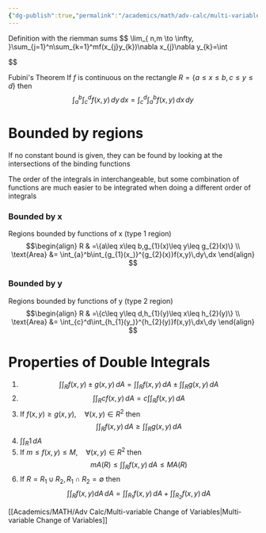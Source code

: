 ```yaml
---
{"dg-publish":true,"permalink":"/academics/math/adv-calc/multi-variable-integration/","created":"2024-11-11T12:52:18.895-05:00","updated":"2025-07-08T11:02:45.952-04:00"}
---
```




Definition with the riemman sums
$$
\lim_{ n,m \to \infty, }\sum_{j=1}^n\sum_{k=1}^mf(x_{j}y_{k})\nabla x_{j}\nabla y_{k}=\int

$$


Fubini's Theorem
If $f$ is continuous on the rectangle $R=\{a\leq x\leq b,c\leq y\leq d\}$ then
$$
\int_{a}^b \int_{c}^df(x,y) \,dy\,dx=\int_{c}^d \int_{a}^b f(x,y)\, dx\, dy
$$
# Bounded by regions
If no constant bound is given, they can be found by looking at the intersections of the binding functions

The order of the integrals in interchangeable, but some combination of functions are much easier to be integrated when doing a different order of integrals
### Bounded by x
Regions bounded by functions of x (type 1 region)
$$\begin{align}
R & =\{a\leq x\leq b,g_{1}(x)\leq y\leq g_{2}(x)\} \\
\text{Area} &= \int_{a}^b\int_{g_{1}(x_)}^{g_{2}(x)}f(x,y)\,dy\,dx
\end{align}
$$
### Bounded by y
Regions bounded by functions of y (type 2 region)
$$\begin{align}
R & =\{c\leq y\leq d,h_{1}(y)\leq x\leq h_{2}(y)\} \\
\text{Area} &= \int_{c}^d\int_{h_{1}(y_)}^{h_{2}(y)}f(x,y)\,dx\,dy
\end{align}
$$
# Properties of Double Integrals
1. $$\int \int _{R} f(x,y) \pm g(x,y)\, dA =  \int\int _{R}f(x,y) \, dA   \pm \int \int_{R} g(x,y) \, dA
$$
2. $$\int \int_{R}cf(x,y) \, dA = c \int \int_{R}f(x,y) \, dA  
$$
3. If $f(x,y)\geq g(x,y),\quad \forall(x,y) \in R^2$ then
$$\int \int_{R}f(x,y) \, dA \geq \int \int_{R}g(x,y) \, dA  
$$
4. $\int \int_{R} 1 \, dA$
5. If $m\leq f(x,y)\leq M, \quad\forall(x,y)\in R^2$ then
$$mA(R)\leq \int \int_{R}f(x,y) \, dA \leq MA(R) 
$$
6. If $R=R_{1}\cup R_{2},\, R_{1}\cap R_{2}=\emptyset$ then
$$
\int \int_{R}f(x,y)dA \, dA=\int \int_{R_{1}}f(x,y) \, dA +\int \int_{R_{2}}f(x,y) \, dA   
$$

[[Academics/MATH/Adv Calc/Multi-variable Change of Variables\|Multi-variable Change of Variables]]